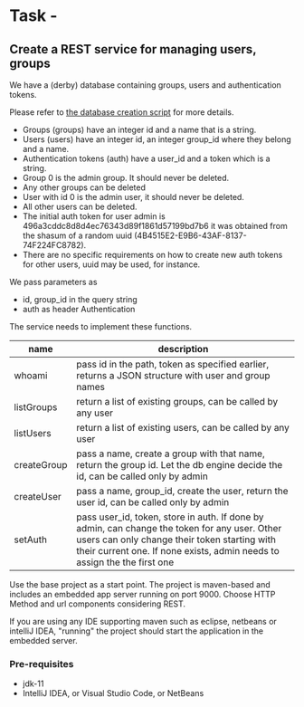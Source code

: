 # Task -
## Create a REST service for managing users, groups
We have a (derby) database containing groups, users and authentication tokens.

Please refer to [the database creation script](./setupdb.sql) for more details.

* Groups (groups) have an integer id and a name that is a string.
* Users (users) have an integer id, an integer group_id where they belong and a name.
* Authentication tokens (auth) have a user_id and a token which is a string.
* Group 0 is the admin group. It should never be deleted.
* Any other groups can be deleted
* User with id 0 is the admin user, it should never be deleted.
* All other users can be deleted.
* The initial auth token for user admin is 496a3cddc8d8d4ec76343d89f1861d57199bd7b6 it was obtained from the shasum of a random uuid (4B4515E2-E9B6-43AF-8137-74F224FC8782).
* There are no specific requirements on how to create new auth tokens for other users, uuid may be used, for instance.

We pass parameters as
* id, group_id in the query string
* auth as header Authentication

The service needs to implement these functions.

| name        | description                                                                                                                                                                                                               |
|-------------|---------------------------------------------------------------------------------------------------------------------------------------------------------------------------------------------------------------------------|
| whoami      | pass id in the path, token as specified earlier, returns a JSON structure with user and group names                                                                                                                       |
| listGroups  | return a list of existing groups, can be called by any user                                                                                                                                                               |
| listUsers   | return a list of existing users, can be called by any user                                                                                                                                                                |
| createGroup | pass a name, create a group with that name, return the group id. Let the db engine decide the id, can be called only by admin                                                                                             |
| createUser  | pass a name, group_id, create the user, return the user id, can be called only by admin                                                                                                                                   |
| setAuth     | pass user_id, token, store in auth. If done by admin, can change the token for any user. Other users can only change their token starting with their current one. If none exists, admin needs to assign the the first one |

Use the base project as a start point. The project is maven-based and includes an embedded app server running on port 9000.
Choose HTTP Method and url components considering REST.

If you are using any IDE supporting maven such as eclipse, netbeans or intelliJ IDEA, "running" the project should start the application in the embedded server.

### Pre-requisites

* jdk-11
* IntelliJ IDEA, or Visual Studio Code, or NetBeans 